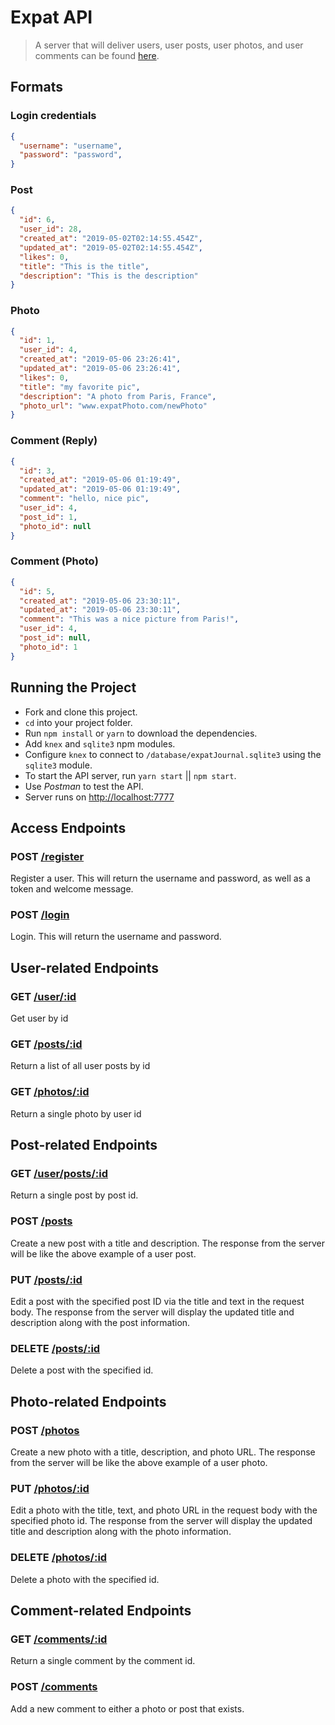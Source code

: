 # Expat API

> A server that will deliver users, user posts, user photos, and user comments can be found [here](https://expat-lambda.herokuapp.com).



## Formats

### Login credentials

```json
{
  "username": "username",
  "password": "password",
}
```

### Post

```json
{
  "id": 6,
  "user_id": 28,
  "created_at": "2019-05-02T02:14:55.454Z",
  "updated_at": "2019-05-02T02:14:55.454Z",
  "likes": 0,
  "title": "This is the title",
  "description": "This is the description"
}
```

### Photo

```json
{
  "id": 1,
  "user_id": 4,
  "created_at": "2019-05-06 23:26:41",
  "updated_at": "2019-05-06 23:26:41",
  "likes": 0,
  "title": "my favorite pic",
  "description": "A photo from Paris, France",
  "photo_url": "www.expatPhoto.com/newPhoto"
}
```

### Comment (Reply)

```json
{
  "id": 3,
  "created_at": "2019-05-06 01:19:49",
  "updated_at": "2019-05-06 01:19:49",
  "comment": "hello, nice pic",
  "user_id": 4,
  "post_id": 1,
  "photo_id": null
}
```

### Comment (Photo)

```json
{
  "id": 5,
  "created_at": "2019-05-06 23:30:11",
  "updated_at": "2019-05-06 23:30:11",
  "comment": "This was a nice picture from Paris!",
  "user_id": 4,
  "post_id": null,
  "photo_id": 1
}
```



## Running the Project

- Fork and clone this project.
- `cd` into your project folder.
- Run `npm install` or `yarn` to download the dependencies.
- Add `knex` and `sqlite3` npm modules.
- Configure `knex` to connect to `/database/expatJournal.sqlite3` using the `sqlite3` module.
- To start the API server, run `yarn start` || `npm start`.
- Use _Postman_ to test the API.
- Server runs on [http://localhost:7777](http://localhost:7777)



## Access Endpoints

### POST [/register](https://expat-lambda.herokuapp.com/api/register)
Register a user. This will return the username and password, as well as a token and welcome message.

### POST [/login](https://expat-lambda.herokuapp.com/api/login)
Login. This will return the username and password.



## User-related Endpoints

### GET [/user/:id](https://expat-lambda.herokuapp.com/api/user/:id)
Get user by id

### GET [/posts/:id](https://expat-lambda.herokuapp.com/api/user/posts/:id)
Return a list of all user posts by id

### GET [/photos/:id](https://expat-lambda.herokuapp.com/api/user/photos/:id)
Return a single photo by user id



## Post-related Endpoints

### GET [/user/posts/:id](https://expat-lambda.herokuapp.com/api/user/posts/:id)
Return a single post by post id.

### POST [/posts](https://expat-lambda.herokuapp.com/api/posts)
Create a new post with a title and description. The response from the server will be like the above example of a user post.

### PUT [/posts/:id](https://expat-lambda.herokuapp.com/api/posts/:id)
Edit a post with the specified post ID via the title and text in the request body. The response from the server will display the updated title and description along with the post information.

### DELETE [/posts/:id](https://expat-lambda.herokuapp.com/api/posts/:id)
Delete a post with the specified id.



## Photo-related Endpoints

### POST [/photos](https://expat-lambda.herokuapp.com/api/photos)
Create a new photo with a title, description, and photo URL. The response from the server will be like the above example of a user photo.

### PUT [/photos/:id](https://expat-lambda.herokuapp.com/api/photos/:id)
Edit a photo with the title, text, and photo URL in the request body with the specified photo id. The response from the server will display the updated title and description along with the photo information.

### DELETE [/photos/:id](https://expat-lambda.herokuapp.com/api/photos/:id)
Delete a photo with the specified id.



## Comment-related Endpoints

### GET [/comments/:id](https://expat-lambda.herokuapp.com/api/comments/:id)
Return a single comment by the comment id.

### POST [/comments](https://expat-lambda.herokuapp.com/api/comments)
Add a new comment to either a photo or post that exists.
